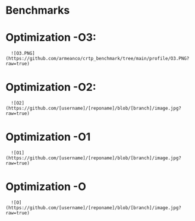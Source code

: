 # Benchmarks

# Optimization -O3:
      ![O3.PNG](https://github.com/armeanco/crtp_benchmark/tree/main/profile/O3.PNG?raw=true)
# Optimization -O2:
      ![O2](https://github.com/[username]/[reponame]/blob/[branch]/image.jpg?raw=true)
# Optimization -O1
      ![O1](https://github.com/[username]/[reponame]/blob/[branch]/image.jpg?raw=true)
# Optimization -O
      ![O](https://github.com/[username]/[reponame]/blob/[branch]/image.jpg?raw=true)
